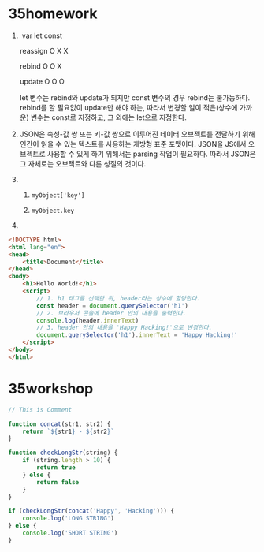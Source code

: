# 35homework

1. ​					var		let		const

   reassign	  O			X			X

   rebind		 O			O			X

   update		O			O			O

   let 변수는 rebind와 update가 되지만 const 변수의 경우 rebind는 불가능하다. rebind를 할 필요없이 update만 해야 하는, 따라서 변경할 일이 적은(상수에 가까운) 변수는 const로 지정하고, 그 외에는 let으로 지정한다.

2. JSON은 속성-값 쌍 또는 키-값 쌍으로 이루어진 데이터 오브젝트를 전달하기 위해 인간이 읽을 수 있는 텍스트를 사용하는 개방형 표준 포맷이다. JSON을 JS에서  오브젝트로 사용할 수 있게 하기 위해서는 parsing 작업이 필요하다. 따라서 JSON은 그 자체로는 오브젝트와 다른 성질의 것이다.

3. 1) `myObject['key']`

   2) `myObject.key`

4. 

```html
<!DOCTYPE html>
<html lang="en">
<head>
    <title>Document</title>
</head>
<body>
    <h1>Hello World!</h1>
    <script>
        // 1. h1 태그를 선택한 뒤, header라는 상수에 할당한다.
        const header = document.querySelector('h1')
        // 2. 브라우저 콘솔에 header 안의 내용을 출력한다.
        console.log(header.innerText)
        // 3. header 안의 내용을 'Happy Hacking!'으로 변경한다.
        document.querySelector('h1').innerText = 'Happy Hacking!'
    </script>
</body>
</html>
```





# 35workshop

```js
// This is Comment

function concat(str1, str2) {
    return `${str1} - ${str2}`
}

function checkLongStr(string) {
    if (string.length > 10) {
        return true
    } else {
        return false
    }
}

if (checkLongStr(concat('Happy', 'Hacking'))) {
    console.log('LONG STRING')
} else {
    console.log('SHORT STRING')
}
```

































